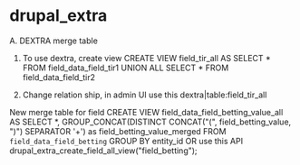 # drupal_extra
A. DEXTRA merge table
1. To use dextra, create view
CREATE VIEW field_tir_all AS
   SELECT * FROM field_data_field_tir1
   UNION ALL
   SELECT * FROM field_data_field_tir2

2. Change relation ship, in admin UI use this
dextra|table:field_tir_all

New merge table for field
CREATE VIEW field_data_field_betting_value_all AS
  SELECT *, GROUP_CONCAT(DISTINCT CONCAT("(", field_betting_value, ")") SEPARATOR '+') as field_betting_value_merged FROM `field_data_field_betting`
  GROUP BY entity_id
OR use this API
drupal_extra_create_field_all_view("field_betting");
